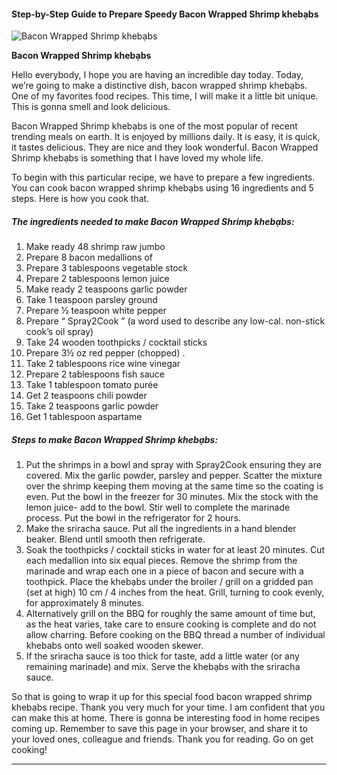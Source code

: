            

#### Step-by-Step Guide to Prepare Speedy Bacon Wrapped Shrimp khebạbs

![Bacon Wrapped Shrimp khebạbs](https://img-global.cpcdn.com/recipes/39c57f2d26d90a61/751x532cq70/bacon-wrapped-shrimp-kheb%e1%ba%a1bs-recipe-main-photo.jpg)

**Bacon Wrapped Shrimp khebạbs**

Hello everybody, I hope you are having an incredible day today. Today, we’re going to make a distinctive dish, bacon wrapped shrimp khebạbs. One of my favorites food recipes. This time, I will make it a little bit unique. This is gonna smell and look delicious.

Bacon Wrapped Shrimp khebạbs is one of the most popular of recent trending meals on earth. It is enjoyed by millions daily. It is easy, it is quick, it tastes delicious. They are nice and they look wonderful. Bacon Wrapped Shrimp khebạbs is something that I have loved my whole life.

To begin with this particular recipe, we have to prepare a few ingredients. You can cook bacon wrapped shrimp khebạbs using 16 ingredients and 5 steps. Here is how you cook that.

##### The ingredients needed to make Bacon Wrapped Shrimp khebạbs:

1.  Make ready 48 shrimp raw jumbo
2.  Prepare 8 bacon medallions of
3.  Prepare 3 tablespoons vegetable stock
4.  Prepare 2 tablespoons lemon juice
5.  Make ready 2 teaspoons garlic powder
6.  Take 1 teaspoon parsley ground
7.  Prepare ½ teaspoon white pepper
8.  Prepare “ Spray2Cook ” (a word used to describe any low-cal. non-stick cook’s oil spray)
9.  Take 24 wooden toothpicks / cocktail sticks
10.  Prepare 3½ oz red pepper (chopped) .
11.  Take 2 tablespoons rice wine vinegar
12.  Prepare 2 tablespoons fish sauce
13.  Take 1 tablespoon tomato purée
14.  Get 2 teaspoons chili powder
15.  Take 2 teaspoons garlic powder
16.  Get 1 tablespoon aspartame

##### Steps to make Bacon Wrapped Shrimp khebạbs:

1.  Put the shrimps in a bowl and spray with Spray2Cook ensuring they are covered. Mix the garlic powder, parsley and pepper. Scatter the mixture over the shrimp keeping them moving at the same time so the coating is even. Put the bowl in the freezer for 30 minutes. Mix the stock with the lemon juice- add to the bowl. Stir well to complete the marinade process. Put the bowl in the refrigerator for 2 hours.
2.  Make the sriracha sauce. Put all the ingredients in a hand blender beaker. Blend until smooth then refrigerate.
3.  Soak the toothpicks / cocktail sticks in water for at least 20 minutes. Cut each medallion into six equal pieces. Remove the shrimp from the marinade and wrap each one in a piece of bacon and secure with a toothpick. Place the khebạbs under the broiler / grill on a gridded pan (set at high) 10 cm / 4 inches from the heat. Grill, turning to cook evenly, for approximately 8 minutes.
4.  Alternatively grill on the BBQ for roughly the same amount of time but, as the heat varies, take care to ensure cooking is complete and do not allow charring. Before cooking on the BBQ thread a number of individual khebabs onto well soaked wooden skewer.
5.  If the sriracha sauce is too thick for taste, add a little water (or any remaining marinade) and mix. Serve the khebạbs with the sriracha sauce.

So that is going to wrap it up for this special food bacon wrapped shrimp khebạbs recipe. Thank you very much for your time. I am confident that you can make this at home. There is gonna be interesting food in home recipes coming up. Remember to save this page in your browser, and share it to your loved ones, colleague and friends. Thank you for reading. Go on get cooking!

* * *